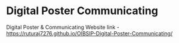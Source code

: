 # Digital Poster Communicating
Digital Poster & Communicating
Website link - https://ruturaj7276.github.io/OIBSIP-Digital-Poster-Communicating/
